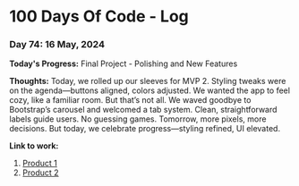 # 100 Days Of Code - Log

### Day 74: 16 May, 2024

**Today's Progress:** Final Project - Polishing and New Features

**Thoughts:** Today, we rolled up our sleeves for MVP 2. Styling tweaks were on the agenda—buttons aligned, colors adjusted. We wanted the app to feel cozy, like a familiar room.
But that’s not all. We waved goodbye to Bootstrap’s carousel and welcomed a tab system. Clean, straightforward labels guide users. No guessing games. Tomorrow, more pixels, more decisions. But today, we celebrate progress—styling refined, UI elevated.

**Link to work:**

1. [Product 1](eslando.vercel.app?product=0)
2. [Product 2](eslando.vercel.app?product=1)
